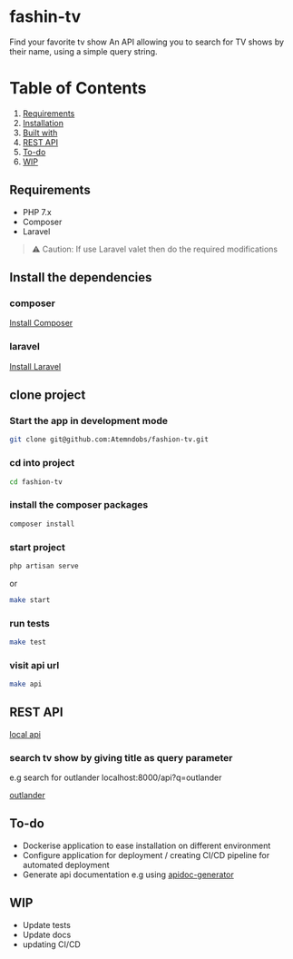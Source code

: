 fashin-tv
======================

Find your favorite tv show
An API allowing you to search for TV shows by their name, using a simple query string.

# Table of Contents

1. [Requirements](#-requirements)
2. [Installation](#-installation)
3. [Built with](#-built-with)
4. [REST API](#-api-platform)
5. [To-do](#-to-do)
6. [WIP](#-WIP)


## Requirements

- PHP 7.x
- Composer
- Laravel


> ⚠️ Caution: If use Laravel valet then do the required modifications

## Install the dependencies
### composer
[Install Composer](https://getcomposer.org/doc/00-intro.md#installation-linux-unix-macos)

### laravel
[Install Laravel](https://laravel.com/docs/7.x/installation)

## clone project
### Start the app in development mode
```bash
git clone git@github.com:Atemndobs/fashion-tv.git
```
### cd into project
```bash
cd fashion-tv
```

### install the composer packages
```bash
composer install
```


### start project
```bash
php artisan serve
```
or

```bash
make start
```


### run tests

```bash
make test
```


### visit api url
```bash
make api
```

## REST API

[local api](localhost:8000/api)

### search tv show by giving title as query parameter
e.g search for outlander
localhost:8000/api?q=outlander

[outlander](http://localhost:8000/api?q=outlander)

## To-do

- Dockerise application to ease installation on different environment
- Configure application for deployment / creating CI/CD pipeline for automated deployment 
- Generate api documentation e.g using [apidoc-generator](https://github.com/mpociot/laravel-apidoc-generator)

## WIP
- Update tests
- Update docs
- updating CI/CD
